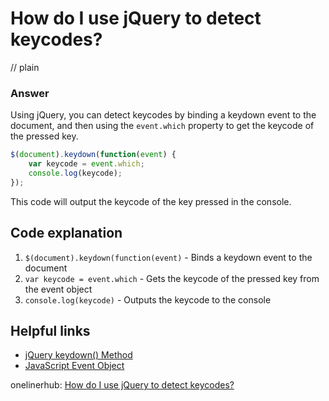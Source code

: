 # How do I use jQuery to detect keycodes?
// plain

### Answer

Using jQuery, you can detect keycodes by binding a keydown event to the document, and then using the `event.which` property to get the keycode of the pressed key.

```javascript
$(document).keydown(function(event) {
    var keycode = event.which;
    console.log(keycode);
});
```

This code will output the keycode of the key pressed in the console.

## Code explanation


1. `$(document).keydown(function(event)` - Binds a keydown event to the document
2. `var keycode = event.which` - Gets the keycode of the pressed key from the event object
3. `console.log(keycode)` - Outputs the keycode to the console

## Helpful links

- [jQuery keydown() Method](https://www.w3schools.com/jquery/event_keydown.asp)
- [JavaScript Event Object](https://www.w3schools.com/jsref/obj_event.asp)

onelinerhub: [How do I use jQuery to detect keycodes?](https://onelinerhub.com/jquery/how-do-i-use-jquery-to-detect-keycodes)
